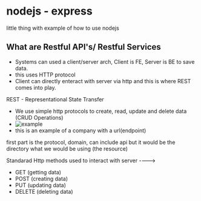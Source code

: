 # nodejs - express

little thing with example of how to use nodejs

## What are Restful API's/ Restful Services
  - Systems can used a client/server arch, Client is FE, Server is BE to save data. 
  - this uses HTTP protocol
  - Client can directly enteract with server via http and this is where REST comes into play.
  
REST - Representational State Transfer
  - We use simple http protocols to create, read, update and delete data (CRUD Operations)
  - ![example](https://user-images.githubusercontent.com/46537188/120080626-bde88580-c06e-11eb-9761-dbfd232d1bb0.png)
  - this is an example of a company with a url(endpoint)

first part is the protocol, domain, can include api but it would be the directory what we would be using (the resource)

Standarad Http methods used to interact with server ----> 
  - GET (getting data)
  - POST (creating data)
  - PUT (updating data)
  - DELETE (deleting data)
 

 


